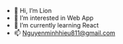 - 👋 Hi, I’m Lion
- 👀 I’m interested in Web App
- 🌱 I’m currently learning React
- 📫 Nguyenminhhieu811@gmail.com

<!---
lionnguyen/lionnguyen is a ✨ special ✨ repository because its `README.md` (this file) appears on your GitHub profile.
You can click the Preview link to take a look at your changes.
--->
